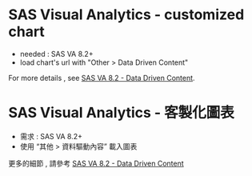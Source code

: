 # SAS Visual Analytics - customized chart

- needed : SAS VA 8.2+
- load chart's url with "Other > Data Driven Content"

For more details , see [SAS VA 8.2 - Data Driven Content](https://).


# SAS Visual Analytics - 客製化圖表

- 需求 : SAS VA 8.2+
- 使用 “其他 > 資料驅動內容” 載入圖表

更多的細節 , 請參考 [SAS VA 8.2 - Data Driven Content](https://)

